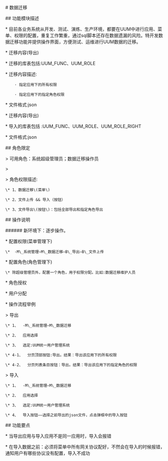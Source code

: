 \# 数据迁移

\#\# 功能模块描述



\* 目前各业务系统从开发、测试、演练、生产环境，都要在UUM中进行应用、菜单、权限的配置，重复工作繁重，通过sql脚本还存在数据遗漏的风险。特开发数据迁移功能并提供操作界面，方便测试、运维进行UUM数据的迁移。



\* 迁移内容\(导出\)   

  \* 迁移的库表包括:UUM\_FUNC、UUM\_ROLE

  \* 迁移内容描述:

        · 指定应用下的所有权限

        · 指定应用下的指定角色权限

  \* 文件格式:json



\* 迁移内容\(导出\)  

  \* 导入的库表包括 :UUM\_FUNC、UUM\_ROLE、UUM\_ROLE\_RIGHT

  \* 文件格式:json



\#\# 角色限定

&gt; 可用角色：系统超级管理员；数据迁移操作员

&gt;

&gt; 角色权限描述:

    \* 1、数据迁移\(菜单\)

    \* 2、文件上传 && 导入（按钮）

    \* 3、文件导出\(按钮\)：包括全部导出和指定角色导出



\#\# 操作说明

\#\#\#\#\#\# 新环境下：逐步操作。

\* 配置权限\(菜单管理下\)

    \*  -M\_系统管理—M\_数据迁移—B\_导出—B\_文件上传



\* 配置角色\(角色管理下\)

    \* 除超级管理员外，配置一个角色，用于权限分配。比如:数据迁移维护人员



\* 角色授权



\* 用户分配



\* 操作流程举例

&gt; 导出



    \* 1、  -M\_系统管理—M\_数据迁移

    \* 2、  应用选择

    \* 3、  选定:UUM统一用户管理系统

    \* 4-1、  分页顶部按钮:导出。结果：导出该应用下的所有权限

    \* 4-2、  分页列表条目按钮：导出。结果：导出该应用下的指定角色的权限

&gt; 导入



    \* 1、  -M\_系统管理—M\_数据迁移

    \* 2、  应用选择

    \* 3、  选定:UUM统一用户管理系统

    \* 4、  导入按钮——选择之前导出的json文件，点击弹框中的导入按钮



\#\# 功能要点

  \* 当导出应用与导入应用不是同一应用时，导入会报错

  \* 在导入数据之前：必须将菜单中所有网关协议配好，不然会在导入的时候报错，通知用户有哪些协议没有配置，导入不成功



